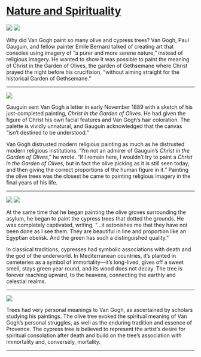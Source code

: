 # [Nature and Spirituality](http://artsmia.github.io/griot/#/stories/1119)

![](http://cdn.dx.artsmia.org/thumbs/tn_null.jpg)
![](http://cdn.dx.artsmia.org/thumbs/tn_null.jpg)

Why did Van Gogh paint so many olive and cypress trees? Van Gogh, Paul Gauguin, and fellow painter Emile Bernard talked of creating art that consoles using imagery of “a purer and more serene nature,” instead of religious imagery. He wanted to show it was possible to paint the meaning of Christ in the Garden of Olives, the garden of Gethsemane where Christ prayed the night before his crucifixion, “without aiming straight for the historical Garden of Gethsemane.”

---

![](http://cdn.dx.artsmia.org/thumbs/tn_null.jpg)

Gauguin sent Van Gogh a letter in early November 1889 with a sketch of his just-completed painting, *Christ in the Garden of Olives*. He had given the figure of Christ his own facial features and Van Gogh’s hair coloration. The palette is vividly unnatural, and Gauguin acknowledged that the canvas “isn’t destined to be understood.”

Van Gogh distrusted modern religious painting as much as he distrusted modern religious institutions. “I’m not an admirer of Gauguin’s *Christ in the Garden of Olives*,” he wrote. “If I remain here, I wouldn’t try to paint a *Christ in the Garden of Olives*, but in fact the olive picking as it is still seen today, and then giving the correct proportions of the human figure in it.” Painting the olive trees was the closest he came to painting religious imagery in the final years of his life.

---

![](http://cdn.dx.artsmia.org/thumbs/tn_null.jpg)
![](http://cdn.dx.artsmia.org/thumbs/tn_null.jpg)

At the same time that he began painting the olive groves surrounding the asylum, he began to paint the cypress trees that dotted the grounds. He was completely captivated, writing, “…it astonishes me that they have not been done as I see them. They are beautiful in line and proportion like an Egyptian obelisk. And the green has such a distinguished quality.”

In classical traditions, cypresses had symbolic associations with death and the god of the underworld. In Mediterranean countries, it’s planted in cemeteries as a symbol of immortality—it’s long-lived, gives off a sweet smell, stays green year round, and its wood does not decay. The tree is forever reaching upward, to the heavens, connecting the earthly and celestial realms.

---

![](http://cdn.dx.artsmia.org/thumbs/tn_null.jpg)

Trees had very personal meanings to Van Gogh, as ascertained by scholars studying his paintings. The olive tree evoked the spiritual meaning of Van Gogh’s personal struggles, as well as the enduring tradition and essence of Provence. The cypress tree is believed to represent the artist’s desire for spiritual consolation after death and build on the tree’s association with immortality and, conversely, mortality.

---
